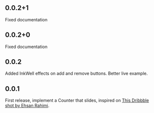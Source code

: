 ## 0.0.2+1

Fixed documentation

## 0.0.2+0

Fixed documentation

## 0.0.2

Added InkWell effects on add and remove buttons.
Better live example.

## 0.0.1

First release, implement a Counter that slides, inspired on [This Dribbble shot by Ehsan Rahimi](https://dribbble.com/shots/16434514-Tally-Counter-Micro-Interaction).